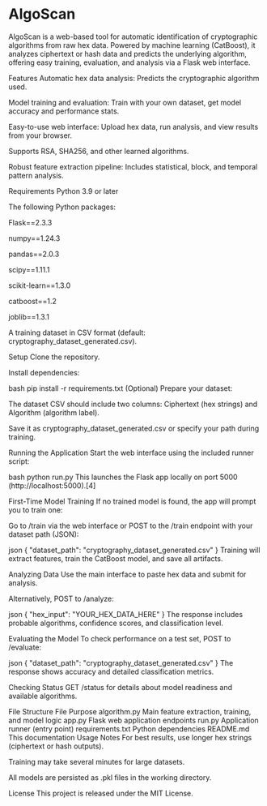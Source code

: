 # AlgoScan
AlgoScan is a web-based tool for automatic identification of cryptographic algorithms from raw hex data. Powered by machine learning (CatBoost), it analyzes ciphertext or hash data and predicts the underlying algorithm, offering easy training, evaluation, and analysis via a Flask web interface.

Features
Automatic hex data analysis: Predicts the cryptographic algorithm used.

Model training and evaluation: Train with your own dataset, get model accuracy and performance stats.

Easy-to-use web interface: Upload hex data, run analysis, and view results from your browser.

Supports RSA, SHA256, and other learned algorithms.

Robust feature extraction pipeline: Includes statistical, block, and temporal pattern analysis.

Requirements
Python 3.9 or later

The following Python packages:

Flask==2.3.3

numpy==1.24.3

pandas==2.0.3

scipy==1.11.1

scikit-learn==1.3.0

catboost==1.2

joblib==1.3.1

A training dataset in CSV format (default: cryptography_dataset_generated.csv).

Setup
Clone the repository.

Install dependencies:

bash
pip install -r requirements.txt
(Optional) Prepare your dataset:

The dataset CSV should include two columns: Ciphertext (hex strings) and Algorithm (algorithm label).

Save it as cryptography_dataset_generated.csv or specify your path during training.

Running the Application
Start the web interface using the included runner script:

bash
python run.py
This launches the Flask app locally on port 5000 (http://localhost:5000).[4]

First-Time Model Training
If no trained model is found, the app will prompt you to train one:

Go to /train via the web interface or POST to the /train endpoint with your dataset path (JSON):

json
{
  "dataset_path": "cryptography_dataset_generated.csv"
}
Training will extract features, train the CatBoost model, and save all artifacts.

Analyzing Data
Use the main interface to paste hex data and submit for analysis.

Alternatively, POST to /analyze:

json
{
  "hex_input": "YOUR_HEX_DATA_HERE"
}
The response includes probable algorithms, confidence scores, and classification level.

Evaluating the Model
To check performance on a test set, POST to /evaluate:

json
{
  "dataset_path": "cryptography_dataset_generated.csv"
}
The response shows accuracy and detailed classification metrics.

Checking Status
GET /status for details about model readiness and available algorithms.

File Structure
File	Purpose
algorithm.py	Main feature extraction, training, and model logic 
app.py	Flask web application endpoints 
run.py	Application runner (entry point) 
requirements.txt	Python dependencies 
README.md	This documentation
Usage Notes
For best results, use longer hex strings (ciphertext or hash outputs).

Training may take several minutes for large datasets.

All models are persisted as .pkl files in the working directory.

License
This project is released under the MIT License.
